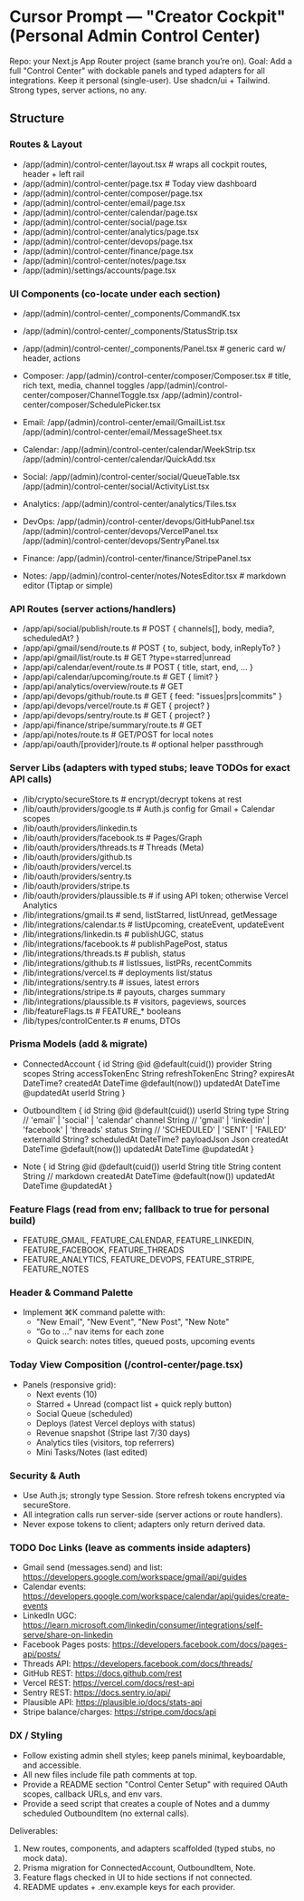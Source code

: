 # Cursor Prompt — "Creator Cockpit" (Personal Admin Control Center)

Repo: your Next.js App Router project (same branch you’re on).
Goal: Add a full "Control Center" with dockable panels and typed adapters for all integrations.
Keep it personal (single-user). Use shadcn/ui + Tailwind. Strong types, server actions, no any.

## Structure

### Routes & Layout
- /app/(admin)/control-center/layout.tsx                 # wraps all cockpit routes, header + left rail
- /app/(admin)/control-center/page.tsx                   # Today view dashboard
- /app/(admin)/control-center/composer/page.tsx
- /app/(admin)/control-center/email/page.tsx
- /app/(admin)/control-center/calendar/page.tsx
- /app/(admin)/control-center/social/page.tsx
- /app/(admin)/control-center/analytics/page.tsx
- /app/(admin)/control-center/devops/page.tsx
- /app/(admin)/control-center/finance/page.tsx
- /app/(admin)/control-center/notes/page.tsx
- /app/(admin)/settings/accounts/page.tsx

### UI Components (co-locate under each section)
- /app/(admin)/control-center/_components/CommandK.tsx
- /app/(admin)/control-center/_components/StatusStrip.tsx
- /app/(admin)/control-center/_components/Panel.tsx        # generic card w/ header, actions

- Composer:
  /app/(admin)/control-center/composer/Composer.tsx        # title, rich text, media, channel toggles
  /app/(admin)/control-center/composer/ChannelToggle.tsx
  /app/(admin)/control-center/composer/SchedulePicker.tsx

- Email:
  /app/(admin)/control-center/email/GmailList.tsx
  /app/(admin)/control-center/email/MessageSheet.tsx

- Calendar:
  /app/(admin)/control-center/calendar/WeekStrip.tsx
  /app/(admin)/control-center/calendar/QuickAdd.tsx

- Social:
  /app/(admin)/control-center/social/QueueTable.tsx
  /app/(admin)/control-center/social/ActivityList.tsx

- Analytics:
  /app/(admin)/control-center/analytics/Tiles.tsx

- DevOps:
  /app/(admin)/control-center/devops/GitHubPanel.tsx
  /app/(admin)/control-center/devops/VercelPanel.tsx
  /app/(admin)/control-center/devops/SentryPanel.tsx

- Finance:
  /app/(admin)/control-center/finance/StripePanel.tsx

- Notes:
  /app/(admin)/control-center/notes/NotesEditor.tsx         # markdown editor (Tiptap or simple)

### API Routes (server actions/handlers)
- /app/api/social/publish/route.ts                          # POST { channels[], body, media?, scheduledAt? }
- /app/api/gmail/send/route.ts                              # POST { to, subject, body, inReplyTo? }
- /app/api/gmail/list/route.ts                              # GET ?type=starred|unread
- /app/api/calendar/event/route.ts                          # POST { title, start, end, ... }
- /app/api/calendar/upcoming/route.ts                       # GET { limit? }
- /app/api/analytics/overview/route.ts                      # GET
- /app/api/devops/github/route.ts                           # GET { feed: "issues|prs|commits" }
- /app/api/devops/vercel/route.ts                           # GET { project? }
- /app/api/devops/sentry/route.ts                           # GET { project? }
- /app/api/finance/stripe/summary/route.ts                  # GET
- /app/api/notes/route.ts                                   # GET/POST for local notes
- /app/api/oauth/[provider]/route.ts                        # optional helper passthrough

### Server Libs (adapters with typed stubs; leave TODOs for exact API calls)
- /lib/crypto/secureStore.ts                # encrypt/decrypt tokens at rest
- /lib/oauth/providers/google.ts            # Auth.js config for Gmail + Calendar scopes
- /lib/oauth/providers/linkedin.ts
- /lib/oauth/providers/facebook.ts          # Pages/Graph
- /lib/oauth/providers/threads.ts           # Threads (Meta)
- /lib/oauth/providers/github.ts
- /lib/oauth/providers/vercel.ts
- /lib/oauth/providers/sentry.ts
- /lib/oauth/providers/stripe.ts
- /lib/oauth/providers/plaussible.ts        # if using API token; otherwise Vercel Analytics
- /lib/integrations/gmail.ts                # send, listStarred, listUnread, getMessage
- /lib/integrations/calendar.ts             # listUpcoming, createEvent, updateEvent
- /lib/integrations/linkedin.ts             # publishUGC, status
- /lib/integrations/facebook.ts             # publishPagePost, status
- /lib/integrations/threads.ts              # publish, status
- /lib/integrations/github.ts               # listIssues, listPRs, recentCommits
- /lib/integrations/vercel.ts               # deployments list/status
- /lib/integrations/sentry.ts               # issues, latest errors
- /lib/integrations/stripe.ts               # payouts, charges summary
- /lib/integrations/plaussible.ts           # visitors, pageviews, sources
- /lib/featureFlags.ts                      # FEATURE_* booleans
- /lib/types/controlCenter.ts               # enums, DTOs

### Prisma Models (add & migrate)
- ConnectedAccount {
    id           String @id @default(cuid())
    provider     String
    scopes       String
    accessTokenEnc   String
    refreshTokenEnc  String?
    expiresAt    DateTime?
    createdAt    DateTime @default(now())
    updatedAt    DateTime @updatedAt
    userId       String
  }

- OutboundItem {
    id          String   @id @default(cuid())
    userId      String
    type        String   // 'email' | 'social' | 'calendar'
    channel     String   // 'gmail' | 'linkedin' | 'facebook' | 'threads'
    status      String   // 'SCHEDULED' | 'SENT' | 'FAILED'
    externalId  String?
    scheduledAt DateTime?
    payloadJson Json
    createdAt   DateTime @default(now())
    updatedAt   DateTime @updatedAt
  }

- Note {
    id        String   @id @default(cuid())
    userId    String
    title     String
    content   String   // markdown
    createdAt DateTime @default(now())
    updatedAt DateTime @updatedAt
  }

### Feature Flags (read from env; fallback to true for personal build)
- FEATURE_GMAIL, FEATURE_CALENDAR, FEATURE_LINKEDIN, FEATURE_FACEBOOK, FEATURE_THREADS
- FEATURE_ANALYTICS, FEATURE_DEVOPS, FEATURE_STRIPE, FEATURE_NOTES

### Header & Command Palette
- Implement ⌘K command palette with:
  - "New Email", "New Event", "New Post", "New Note"
  - “Go to …” nav items for each zone
  - Quick search: notes titles, queued posts, upcoming events

### Today View Composition (/control-center/page.tsx)
- Panels (responsive grid):
  - Next events (10)
  - Starred + Unread (compact list + quick reply button)
  - Social Queue (scheduled)
  - Deploys (latest Vercel deploys with status)
  - Revenue snapshot (Stripe last 7/30 days)
  - Analytics tiles (visitors, top referrers)
  - Mini Tasks/Notes (last edited)

### Security & Auth
- Use Auth.js; strongly type Session. Store refresh tokens encrypted via secureStore.
- All integration calls run server-side (server actions or route handlers).
- Never expose tokens to client; adapters only return derived data.

### TODO Doc Links (leave as comments inside adapters)
- Gmail send (messages.send) and list: https://developers.google.com/workspace/gmail/api/guides
- Calendar events: https://developers.google.com/workspace/calendar/api/guides/create-events
- LinkedIn UGC: https://learn.microsoft.com/linkedin/consumer/integrations/self-serve/share-on-linkedin
- Facebook Pages posts: https://developers.facebook.com/docs/pages-api/posts/
- Threads API: https://developers.facebook.com/docs/threads/
- GitHub REST: https://docs.github.com/rest
- Vercel REST: https://vercel.com/docs/rest-api
- Sentry REST: https://docs.sentry.io/api/
- Plausible API: https://plausible.io/docs/stats-api
- Stripe balance/charges: https://stripe.com/docs/api

### DX / Styling
- Follow existing admin shell styles; keep panels minimal, keyboardable, and accessible.
- All new files include file path comments at top.
- Provide a README section "Control Center Setup" with required OAuth scopes, callback URLs, and env vars.
- Provide a seed script that creates a couple of Notes and a dummy scheduled OutboundItem (no external calls).

Deliverables:
1) New routes, components, and adapters scaffolded (typed stubs, no mock data).
2) Prisma migration for ConnectedAccount, OutboundItem, Note.
3) Feature flags checked in UI to hide sections if not connected.
4) README updates + .env.example keys for each provider.
